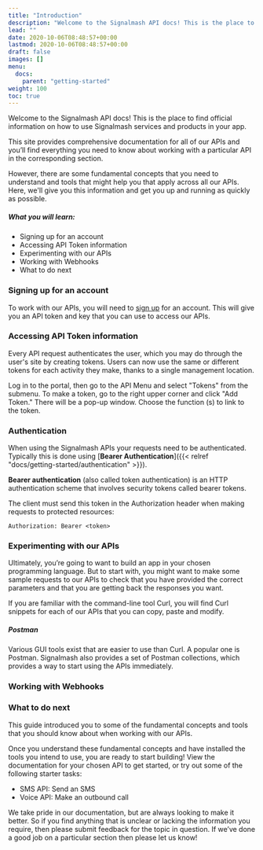 ```yaml
---
title: "Introduction"
description: "Welcome to the Signalmash API docs! This is the place to find official information on how to use Signalmash services and products in your app."
lead: ""
date: 2020-10-06T08:48:57+00:00
lastmod: 2020-10-06T08:48:57+00:00
draft: false
images: []
menu:
  docs:
    parent: "getting-started"
weight: 100
toc: true
---
```

Welcome to the Signalmash API docs! This is the place to find official information on how to use Signalmash services and products in your app.

This site provides comprehensive documentation for all of our APIs and you’ll find everything you need to know about working with a particular API in the corresponding section.

However, there are some fundamental concepts that you need to understand and tools that might help you that apply across all our APIs. Here, we'll give you this information and get you up and running as quickly as possible.

##### What you will learn:

* Signing up for an account
* Accessing API Token information
* Experimenting with our APIs
* Working with Webhooks
* What to do next

### Signing up for an account

To work with our APIs, you will need to [sign up](https://portal.signalmash.com/#/signup) for an account. This will give you an API token and key that you can use to access our APIs.

### Accessing API Token information

Every API request authenticates the user, which you may do through the user's site by creating tokens. Users can now use the same or different tokens for each activity they make, thanks to a single management location.

Log in to the portal, then go to the API Menu and select "Tokens" from the submenu. To make a token, go to the right upper corner and click "Add Token." There will be a pop-up window. Choose the function (s) to link to the token.

### Authentication

When using the Signalmash APIs your requests need to be authenticated. Typically this is done using [**Bearer Authentication**]({{< relref "docs/getting-started/authentication" >}}).

**Bearer authentication** (also called token authentication) is an HTTP authentication scheme that involves security tokens called bearer tokens.

The client must send this token in the Authorization header when making requests to protected resources:

`Authorization: Bearer <token>`

### Experimenting with our APIs

Ultimately, you’re going to want to build an app in your chosen programming language. But to start with, you might want to make some sample requests to our APIs to check that you have provided the correct parameters and that you are getting back the responses you want.

If you are familiar with the command-line tool Curl, you will find Curl snippets for each of our APIs that you can copy, paste and modify.

##### Postman

Various GUI tools exist that are easier to use than Curl. A popular one is Postman. Signalmash also provides a set of Postman collections, which provides a way to start using the APIs immediately.

### Working with Webhooks

### What to do next

This guide introduced you to some of the fundamental concepts and tools that you should know about when working with our APIs.

Once you understand these fundamental concepts and have installed the tools you intend to use, you are ready to start building! View the documentation for your chosen API to get started, or try out some of the following starter tasks:

* SMS API: Send an SMS
* Voice API: Make an outbound call

We take pride in our documentation, but are always looking to make it better. So if you find anything that is unclear or lacking the information you require, then please submit feedback for the topic in question. If we’ve done a good job on a particular section then please let us know!
